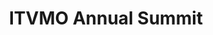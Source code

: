 ---
title: "ITVMO Annual Summit"
organizer: "ITVMO"
url-link: "https://itvmo.gsa.gov/annual-summit/"
description: "The ITVMO will be hosting an in-person annual Summit on August 2nd to convene both industry and government with the goal of increasing knowledge of and fostering collaboration on key original equipment manufacturers (OEM) contract strategies, Best-in-Class IT contracts, and small business to meet Agency missions.
There will be opportunities to engage with agency and industry leaders, hear from a variety of panelists, and user case success stories."
start-time: "2023-08-02T09:30:00-00:00"
end-time: "2023-08-02T16:00:00-00:00"
event-type: "In-person"
gov-only: "false"
is-external: "false"
---